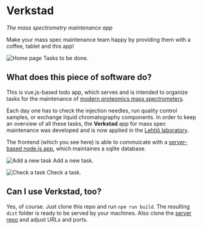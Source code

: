 # Verkstad

_The mass spectrometry maintenance app_

Make your mass spec maintenance team happy by providing them with a coffee, tablet and
this app!

![Home page](https://raw.githubusercontent.com/mtstahl/client_mstodos/master/screenshots/screenshot_01.png)
Tasks to be done.

## What does this piece of software do?

This is vue.js-based todo app, which serves and is intended to organize tasks for the maintenance of
[modern proteomics mass spectrometers](https://en.wikipedia.org/wiki/Mass_spectrometry).

Each day one has to check the injection needles, run quality control
samples, or exchange liquid chromatography components. In order to keep
an overview of all these tasks, the **Verkstad** app for mass spec
maintenance was developed and is now applied in the [Lehtiö laboratory](http://lehtiolab.se).

The frontend (which you see here) is able to commuicate with a
[server-based node.js app](https://github.com/mtstahl/server_mstodos), which
maintaines a sqlite database.

![Add a new task](https://raw.githubusercontent.com/mtstahl/client_mstodos/master/screenshots/screenshot_02.png)
Add a new task.

![Check a task](https://raw.githubusercontent.com/mtstahl/client_mstodos/master/screenshots/screenshot_03.png)
Check a task.

## Can I use Verkstad, too?

Yes, of course. Just clone this repo and run `npm run build`. The resulting
`dist` folder is ready to be served by your machines. Also clone the
[server repo](https://github.com/mtstahl/server_mstodos) and adjust
URLs and ports.
